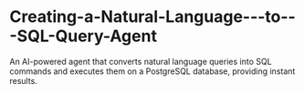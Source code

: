 # Creating-a-Natural-Language---to---SQL-Query-Agent
An AI-powered agent that converts natural language queries into SQL commands and executes them on a PostgreSQL database, providing instant results.
